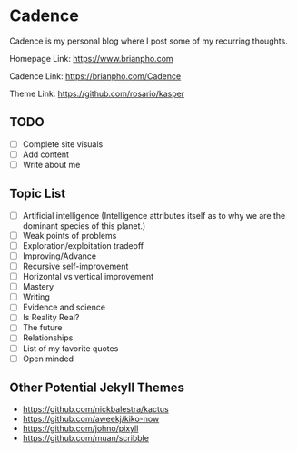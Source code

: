 # Cadence

Cadence is my personal blog where I post some of my recurring thoughts.

Homepage Link:  <https://www.brianpho.com>

Cadence Link: <https://brianpho.com/Cadence>

Theme Link: <https://github.com/rosario/kasper>

## TODO

- [ ] Complete site visuals
- [ ] Add content
- [ ] Write about me

## Topic List

- [ ] Artificial intelligence (Intelligence attributes itself as to why we are the dominant species of this planet.)
- [ ] Weak points of problems
- [ ] Exploration/exploitation tradeoff
- [ ] Improving/Advance
- [ ] Recursive self-improvement
- [ ] Horizontal vs vertical improvement
- [ ] Mastery
- [ ] Writing
- [ ] Evidence and science
- [ ] Is Reality Real?
- [ ] The future
- [ ] Relationships
- [ ] List of my favorite quotes
- [ ] Open minded

## Other Potential Jekyll Themes

- <https://github.com/nickbalestra/kactus>
- <https://github.com/aweekj/kiko-now>
- <https://github.com/johno/pixyll>
- <https://github.com/muan/scribble>
